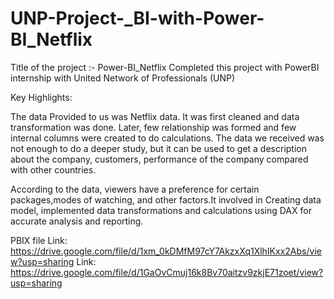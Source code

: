 # UNP-Project-_BI-with-Power-BI_Netflix

Title of the project :- Power-BI_Netflix Completed this project with PowerBI internship with 
United Network of Professionals (UNP)

Key Highlights:

The data Provided to us was Netflix data. It was first cleaned and data transformation was done.
Later, few relationship was formed and few internal columns were created to do calculations. The 
data we received was not enough to do a deeper study, but it can be used to get a description 
about the company, customers, performance of the company compared with other countries.

According to the data, viewers have a preference for certain packages,modes of watching, and 
other factors.It involved in Creating data model, implemented data transformations and 
calculations using DAX for accurate analysis and reporting.

PBIX file Link: https://drive.google.com/file/d/1xm_0kDMfM97cY7AkzxXq1XlhIKxx2Abs/view?usp=sharing
Link: https://drive.google.com/file/d/1GaOvCmuj16k8Bv70aitzv9zkjE71zoet/view?usp=sharing
